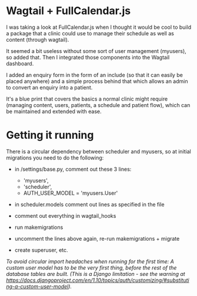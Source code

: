 # Wagtail + FullCalendar.js
I was taking a look at FullCalendar.js when I thought it would be cool to build a package that a clinic could use to manage their schedule as well as content (through wagtail).

It seemed a bit useless without some sort of user management (myusers), so added that. Then I integrated those components into the Wagtail dashboard.

I added an enquiry form in the form of an include (so that it can easily be placed anywhere) and a simple process behind that which allows an admin to convert an enquiry into a patient.

It's a blue print that covers the basics a normal clinic might require (managing content, users, patients, a schedule and patient flow), which can be maintained and extended with ease.

# Getting it running

There is a circular dependency between scheduler and myusers, so at initial migrations you need to do the following:

- in /settings/base.py, comment out these 3 lines:

	- 'myusers',
	- 'scheduler',
	- AUTH_USER_MODEL = 'myusers.User'

- in scheduler.models comment out lines as specified in the file

- comment out everything in wagtail_hooks

- run makemigrations

- uncomment the lines above again, re-run makemigrations + migrate

- create superuser, etc.

*To avoid circular import headaches when running for the first time:
A custom user model has to be the very first thing, before the rest of the database tables are built. (This is a Django limitation - see the warning at https://docs.djangoproject.com/en/1.10/topics/auth/customizing/#substituting-a-custom-user-model).*
